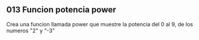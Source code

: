 ## 013 Funcion potencia power

Crea una funcion llamada power que muestre la potencia del 0 al 9, de los numeros "2" y "-3"